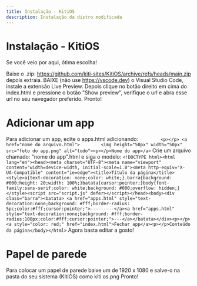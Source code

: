 ```yaml
---
title: Instalação - KitiOS
description: Instalação da distro modificada
---
```

# Instalação - KitiOS
Se você veio por aqui, ótima escolha!

Baixe o .zip: https://github.com/kiti-sites/KitiOS/archive/refs/heads/main.zip  depois extraia. BAIXE (não use https://vscode.dev) o Visual Studio Code, instale a extensão Live Preview. Depois clique no botão direito em cima do index.html e pressione o botão "Show preview", verifique o url e abra esse url no seu navegador preferido. Pronto!


# Adicionar um app
Para adicionar um app, edite o apps.html adicionando:
`        <p></p>
        <a href="nome do arquivo.html">        <img height="50px" width="50px" src="foto do app.png" alt="todo"><p></p>Nome do app</a>`
Crie um arquivo chamado: "nome do app".html e siga o modelo:
`<!DOCTYPE html><html lang="en"><head><meta charset="UTF-8"><meta name="viewport" content="width=device-width, initial-scale=1.0"><meta http-equiv="X-UA-Compatible" content="ie=edge"><title>Título da página</title><style>a{text-decoration: none;color: white;}.barra{background: #000;height: 20;width: 100%;}batata{cursor:pointer;}body{font-family:sans-serif;color: white;background: #000;overflow: hidden;}</style><script src="script.js" defer></script></head><body><div class="barra"><batata>
<a href="apps.html" style="text-decoration:none;background: #fff;border-radius: 5pc;color:#fff;cursor:pointer;">---------</a><a href="apps.html" style="text-decoration:none;background: #fff;border-radius:100px;color:#fff;cursor:pointer;">---</a></batata></div><p></p><a style="color: red;" href="index.html">Fechar app</a><p></p>Conteúdo da página</body></html>`
Agora basta editar a gosto!



# Papel de parede
Para colocar um papel de parede baixe um de 1920 x 1080 e salve-o na pasta do seu sistema (KitiOS) como kiti os.png
Pronto!